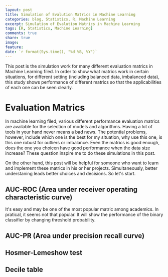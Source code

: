 ```yaml
---
layout: post
title: Simulation of Evalution Matrics in Machine Learning
categories: blog, Statistics, R, Machine Learning
excerpt: Simulation of Evalution Matrics in Machine Learning
tags: [R, Statistics, Machine Learning]
comments: true
share: true
image:
feature:
date: `r format(Sys.time(), "%d %B, %Y")`
---
```


This post is the simulation work for many different evaluation matrics in Machine Learning filed. In order to show what matrics work in certain situations, for different setting (including balanced data, imbalanced data), this study shows performance of different matrics so that the applicabilities of each one can be seen clearly. 

# Evaluation Matrics

In machine learning filed, various different performance evaluation matrics are available for the selection of models and algorithms. Having a lot of tools in your hand never means a bad news. The potential problems, however, include which one is the best for my situation, why use this one, is this one robust for outliers or imbalance. Even the matrics is good enough, does the one you choicen have good performance when the data size increase? These question inspire me to do these simulations in this post. 

On the other hand, this post will be helpful for someone who want to learn and implement these matrics in his or her projects. Simultaneously, better understaning leads better choices and decisions. So let's start. 

## AUC-ROC (Area under receiver operating characteristic curve)

It's easy and may be one of the most popular matric among academics. In pratical, it seems not that popular. It will show the performance of the binary classifier by changing threshold probability. 

## AUC-PR (Area under precision recall curve)

## Hosmer-Lemeshow test

## Decile table

## 
